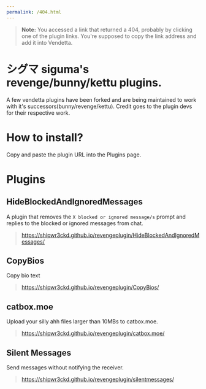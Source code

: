 ```yaml
---
permalink: /404.html
---
```

> **Note:** You accessed a link that returned a 404, probably by clicking one of the plugin links. You're supposed to copy the link address and add it into Vendetta.

# シグマ siguma's revenge/bunny/kettu plugins.
A few vendetta plugins have been forked and are being maintained to work with it's successors(bunny/revenge/kettu). Credit goes to the plugin devs for their respective work.

# How to install?
Copy and paste the plugin URL into the Plugins page.

# Plugins 
## HideBlockedAndIgnoredMessages 
A plugin that removes the `X blocked or ignored message/s` prompt and replies to the blocked or ignored messages from chat.

> https://shipwr3ckd.github.io/revengeplugin/HideBlockedAndIgnoredMessages/

## CopyBios 
Copy bio text 

> https://shipwr3ckd.github.io/revengeplugin/CopyBios/

## catbox.moe
Upload your silly ahh files larger than 10MBs to catbox.moe.

> https://shipwr3ckd.github.io/revengeplugin/catbox.moe/

## Silent Messages 
Send messages without notifying the receiver.

> https://shipwr3ckd.github.io/revengeplugin/silentmessages/

